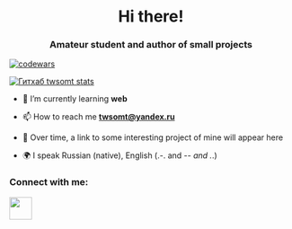 <h1 align="center">Hi there!</h1>
<h3 align="center">Amateur student and author of small projects</h3>

[![codewars](https://www.codewars.com/users/twsomt/badges/large)](https://www.codewars.com/users/twsomt)  

[![Гитхаб twsomt stats](https://github-readme-stats.vercel.app/api?username=twsomt)](https://github.com/twsomt/django4)

- 🌱 I’m currently learning **web**

- 📫 How to reach me **twsomt@yandex.ru**

- 📄 Over time, a link to some interesting project of mine will appear here

- 🌍 I speak Russian (native), English (.-. and -_- and ._.)

### Connect with me:
<p align="left">
<a href="https://t.me/twsomt">
<img src="https://www.svgrepo.com/show/354443/telegram.svg" width="40" height="40"
</a>
</p>
